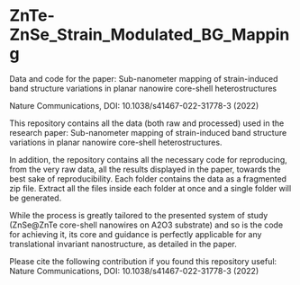 # ZnTe-ZnSe_Strain_Modulated_BG_Mapping
Data and code for the paper: Sub-nanometer mapping of strain-induced band structure variations in planar nanowire core-shell heterostructures

Nature Communications, DOI: 10.1038/s41467-022-31778-3 (2022)

This repository contains all the data (both raw and processed) used in the research paper: Sub-nanometer mapping of strain-induced band structure variations in planar nanowire core-shell heterostructures.

In addition, the repository contains all the necessary code for reproducing, from the very raw data, all the results displayed in the paper, towards the best sake of reproducibility. Each folder contains the data as a fragmented zip file. Extract all the files inside each folder at once and a single folder will be generated.

While the process is greatly tailored to the presented system of study (ZnSe@ZnTe core-shell nanowires on A2O3 substrate) and so is the code for achieving it, its core and guidance is perfectly applicable for any translational invariant nanostructure, as detailed in the paper.

Please cite the following contribution if you found this repository useful: Nature Communications, DOI: 10.1038/s41467-022-31778-3 (2022)

